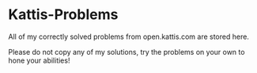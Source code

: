# Kattis-Problems
All of my correctly solved problems from open.kattis.com are stored here.

Please do not copy any of my solutions, try the problems on your own to hone your abilities!
